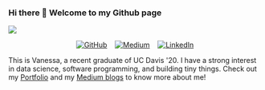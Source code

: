 ### Hi there 👋 Welcome to my Github page

<img src="https://github.com/vanessaaleung/vanessaaleung/blob/master/banner-updated.jpeg?raw=true">
<p align="center">
	<a href="http://vanessaaleung.github.io/"><img src="http://img.shields.io/badge/GitHub--_.svg?style=social&logo=GitHub" alt="GitHub"></a>&nbsp;&nbsp;&nbsp;
  <a href="http://medium.com/@vanessaaleung"><img src="http://img.shields.io/badge/Medium--_.svg?style=social&logo=Medium" alt="Medium"></a>&nbsp;&nbsp;&nbsp;
	<a href="https://www.linkedin.com/in/vanessaaleung/"><img src="https://img.shields.io/badge/LinkedIn--_.svg?style=social&logo=linkedin" alt="LinkedIn"></a>
</p>

This is Vanessa, a recent graduate of UC Davis '20. I have a strong interest in data science, software programming, and building tiny things. Check out my [Portfolio](https://vanessaaleung.github.io/) and my [Medium blogs](http://medium.com/@vanessaaleung) to know more about me!
